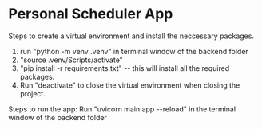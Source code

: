 # Personal Scheduler App
Steps to create a virtual environment and install the neccessary packages.

1. run "python -m venv .venv" in terminal window of the backend folder
2. "source .venv/Scripts/activate"
3. "pip install -r requirements.txt" -- this will install all the required packages.
4. Run "deactivate" to close the virtual environment when closing the project.

Steps to run the app:
Run "uvicorn main:app --reload" in the terminal window of the backend folder
